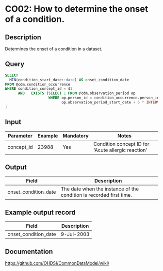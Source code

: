 <!---
Group:condition occurrence
Name:CO02 How to determine the onset of a condition.
Author:Patrick Ryan
CDM Version: 5.3
-->

# CO02: How to determine the onset of a condition.

## Description
Determines the onset of a condition in a dataset. 

## Query
```sql
SELECT
  MIN(condition_start_date::date) AS onset_condition_date
FROM @cdm.condition_occurrence
WHERE condition_concept_id = $1 
      AND   EXISTS (SELECT 1 FROM @cdm.observation_period op 
                    WHERE op.person_id = condition_occurrence.person_id
                          op.observation_period_start_date + 6 * INTERVAL '1 month' < condition_occurrence.condition_start_date)
;
```

## Input

|  Parameter |  Example |  Mandatory |  Notes |
| --- | --- | --- | --- |
| concept_id | 23988 | Yes | Condition concept ID for 'Acute allergic reaction' |  

## Output

|  Field |  Description |
| --- | --- |
| onset_condition_date | The date when the instance of the condition is recorded first time. | 

## Example output record

|  Field |  Description |
| --- | --- |
| onset_condition_date |  9-Jul-2003 | 


## Documentation
https://github.com/OHDSI/CommonDataModel/wiki/
